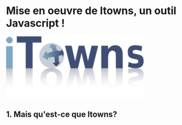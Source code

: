 # Mise en oeuvre de Itowns, un outil Javascript ! 

![image](/3d/media/Image1.png "Title")

## 1. Mais qu'est-ce que Itowns? 
